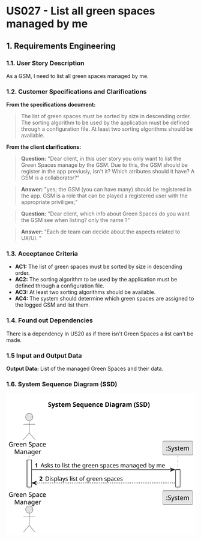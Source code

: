 # US027 - List all green spaces managed by me


## 1. Requirements Engineering

### 1.1. User Story Description

As a GSM, I need to list all green spaces managed by me.

### 1.2. Customer Specifications and Clarifications 

**From the specifications document:**

>	The list of green spaces must be sorted by size in descending order. The sorting algorithm to be used by the application
must be defined through a configuration file. At least two sorting
algorithms should be available.

**From the client clarifications:**

> **Question:**
> "Dear client, in this user story you only want to list the Green Spaces manage by the GSM. Due to this, the GSM should be register in the app previusly, isn't it? Which atributes should it have? A  GSM is a collaborator?"

> **Answer:** 
"yes; the GSM (you can have many) should be registered in the app.
GSM is a role that can be played a registered user with the appropriate priviliges;"

> **Question:** 
 "Dear client, which info about Green Spaces do you want the GSM see when listing? only the name ?"

> **Answer:**
"Each de team can decide about the aspects related to UX/UI.
"

### 1.3. Acceptance Criteria

* **AC1:** The list of green spaces must be sorted by size in descending order.
* **AC2:** The sorting algorithm to be used by the application must be defined through a configuration file.
* **AC3:** At least two sorting algorithms should be available.
* **AC4:** The system should determine which green spaces are assigned to the logged GSM and list them. 

### 1.4. Found out Dependencies

There is a dependency in US20 as if there isn't Green Spaces a list can't be made.

### 1.5 Input and Output Data

**Output Data:**
List of the managed Green Spaces and their data.

### 1.6. System Sequence Diagram (SSD)


![System Sequence Diagram - Alternative One](svg/us027-system-sequence-diagram-System_Sequence_Diagram__SSD_.svg)



